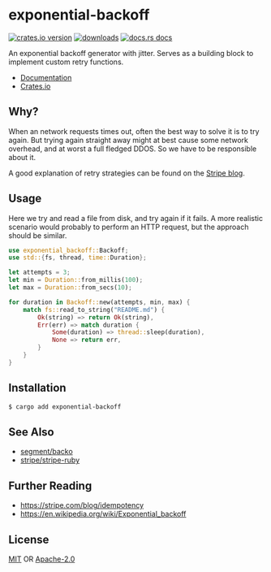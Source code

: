 # exponential-backoff
[![crates.io version][1]][2]
[![downloads][5]][6] [![docs.rs docs][7]][8]

An exponential backoff generator with jitter. Serves as a building block to
implement custom retry functions.

- [Documentation][8]
- [Crates.io][2]

## Why?
When an network requests times out, often the best way to solve it is to try
again. But trying again straight away might at best cause some network overhead,
and at worst a full fledged DDOS. So we have to be responsible about it.

A good explanation of retry strategies can be found on the [Stripe
blog](https://stripe.com/blog/idempotency).

## Usage
Here we try and read a file from disk, and try again if it fails. A more
realistic scenario would probably to perform an HTTP request, but the approach
should be similar.

```rust
use exponential_backoff::Backoff;
use std::{fs, thread, time::Duration};

let attempts = 3;
let min = Duration::from_millis(100);
let max = Duration::from_secs(10);

for duration in Backoff::new(attempts, min, max) {
    match fs::read_to_string("README.md") {
        Ok(string) => return Ok(string),
        Err(err) => match duration {
            Some(duration) => thread::sleep(duration),
            None => return err,
        }
    }
}
```

## Installation
```sh
$ cargo add exponential-backoff
```

## See Also
- [segment/backo](https://github.com/segmentio/backo)
- [stripe/stripe-ruby](https://github.com/stripe/stripe-ruby/blob/1bb9ac48b916b1c60591795cdb7ba6d18495e82d/lib/stripe/stripe_client.rb#L78-L92)

## Further Reading
- https://stripe.com/blog/idempotency
- https://en.wikipedia.org/wiki/Exponential_backoff

## License
[MIT](./LICENSE-MIT) OR [Apache-2.0](./LICENSE-APACHE)

[1]: https://img.shields.io/crates/v/exponential-backoff.svg?style=flat-square
[2]: https://crates.io/crates/exponential-backoff
[3]: https://img.shields.io/travis/yoshuawuyts/exponential-backoff.svg?style=flat-square
[4]: https://travis-ci.org/yoshuawuyts/exponential-backoff
[5]: https://img.shields.io/crates/d/exponential-backoff.svg?style=flat-square
[6]: https://crates.io/crates/exponential-backoff
[7]: https://img.shields.io/badge/docs-latest-blue.svg?style=flat-square
[8]: https://docs.rs/exponential-backoff
